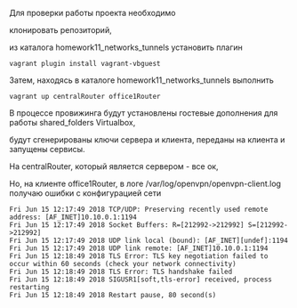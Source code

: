 Для проверки работы проекта необходимо

клонировать репозиторий,

из каталога homework11_networks_tunnels установить плагин

`vagrant plugin install vagrant-vbguest`

Затем, находясь в каталоге homework11_networks_tunnels выполнить

`vagrant up centralRouter office1Router`



В процессе провижинга будут установлены гостевые дополнения для работы shared_folders Virtualbox,

будут сгенерированы ключи сервера и клиента, переданы на клиента и запущены сервисы.

На centralRouter, который является сервером - все ок, 

Но, на клиенте office1Router, в логе /var/log/openvpn/openvpn-client.log получаю ошибки с конфигурацией сети

```
Fri Jun 15 12:17:49 2018 TCP/UDP: Preserving recently used remote address: [AF_INET]10.10.0.1:1194
Fri Jun 15 12:17:49 2018 Socket Buffers: R=[212992->212992] S=[212992->212992]
Fri Jun 15 12:17:49 2018 UDP link local (bound): [AF_INET][undef]:1194
Fri Jun 15 12:17:49 2018 UDP link remote: [AF_INET]10.10.0.1:1194
Fri Jun 15 12:18:49 2018 TLS Error: TLS key negotiation failed to occur within 60 seconds (check your network connectivity)
Fri Jun 15 12:18:49 2018 TLS Error: TLS handshake failed
Fri Jun 15 12:18:49 2018 SIGUSR1[soft,tls-error] received, process restarting
Fri Jun 15 12:18:49 2018 Restart pause, 80 second(s)
```

